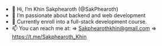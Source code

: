 - 👋 Hi, I’m Khin Sakphearoth (@SakPhearoth)
- 👀 I’m passionate about backend and web development
- 🌱 Currently enroll into a full-stack development course.
- 📫 You can reach me at: => Sakphearothkhin@gmail.com
                           => https://t.me/Sakphearoth_Khin

<!---
SakPhearoth/SakPhearoth is a ✨ special ✨ repository because its `README.md` (this file) appears on your GitHub profile.
You can click the Preview link to take a look at your changes.
--->
